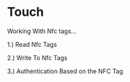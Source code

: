 # Touch


Working With Nfc tags...

1.) Read Nfc Tags

2.) Write To Nfc Tags

3.) Authentication Based on the NFC Tag
